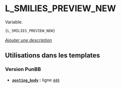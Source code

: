 # L_SMILIES_PREVIEW_NEW


Variable.

```html
{L_SMILIES_PREVIEW_NEW}
```

[*Ajouter une description*](https://fa-tvars.appspot.com/var/L_SMILIES_PREVIEW_NEW)

## Utilisations dans les templates

### Version PunBB
* __[`posting_body`](../tpl/var/punbb/posting_body.md#readme) :__ ligne [`448`](../tpl/src/punbb/posting_body.tpl#L448)